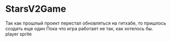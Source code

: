 # StarsV2Game
Так как прошлый проект перестал обновляться на гитхабе, то пришлось создать еще один
Пока что игра работает не так, как хотелось бы.
player sprite

